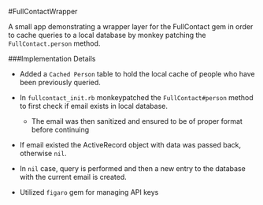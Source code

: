 #FullContactWrapper

A small app demonstrating a wrapper layer for the FullContact gem in order to cache queries to a local database by monkey patching the `FullContact.person` method.

###Implementation Details

* Added a `Cached Person` table to hold the local cache of people who have been previously queried.

* In `fullcontact_init.rb` monkeypatched the `FullContact#person` method to first check if email exists in local database.
	* The email was then sanitized and ensured to be of proper format before continuing

* If email existed the ActiveRecord object with data was passed back, otherwise `nil`.

* In `nil` case, query is performed and then a new entry to the database with the current email is created.

* Utilized `figaro` gem for managing API keys